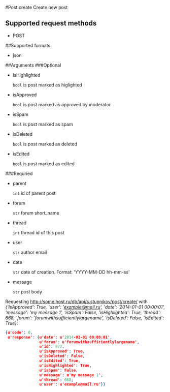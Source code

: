 #Post.create
Create new post

## Supported request methods 
* POST

##Supported formats
* json

##Arguments
###Optional
* isHighlighted

   ```bool``` is post marked as higlighted
* isApproved

   ```bool``` is post marked as approved by moderator
* isSpam

   ```bool``` is post marked as spam
* isDeleted

   ```bool``` is post marked as deleted
* isEdited

   ```bool``` is post marked as edited


###Requried
* parent

   ```int``` id of parent post
* forum

   ```str``` forum short_name
* thread

   ```int``` thread id of this post
* user

   ```str``` author email
* date

   ```str``` date of creation. Format: 'YYYY-MM-DD hh-mm-ss'
* message

   ```str``` post body


Requesting http://some.host.ru/db/api/s.stupnikov/post/create/ with _{'isApproved': True, 'user': 'example@mail.ru', 'date': '2014-01-01 00:00:01', 'message': 'my message 1', 'isSpam': False, 'isHighlighted': True, 'thread': 668, 'forum': 'forumwithsufficientlylargename', 'isDeleted': False, 'isEdited': True}_:
```json
{u'code': 0,
 u'response': {u'date': u'2014-01-01 00:00:01',
               u'forum': u'forumwithsufficientlylargename',
               u'id': 872,
               u'isApproved': True,
               u'isDeleted': False,
               u'isEdited': True,
               u'isHighlighted': True,
               u'isSpam': False,
               u'message': u'my message 1',
               u'thread': 668,
               u'user': u'example@mail.ru'}}
```
